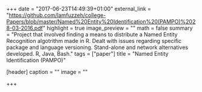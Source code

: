 +++
date = "2017-06-23T14:49:39+01:00"
external_link = "https://github.com/Iamfuzzeh/college-Papers/blob/master/Named%20Entity%20Identification%20(PAMPO)%2028-03-2016.pdf"
highlight = true
image_preview = ""
math = false
summary = "Project that involved finding a means to distribute a Named Entity Recognition algotrithm made in R. Dealt with issues regarding specific package and language versioning. Stand-alone and network alternatives developed. R, Java, Bash."
tags = ["paper"]
title = "Named Entity Identification (PAMPO)"

[header]
  caption = ""
  image = ""

+++

